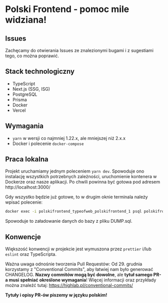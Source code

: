 # Polski Frontend - pomoc mile widziana!

## Issues
Zachęcamy do otwierania Issues ze znalezionymi bugami i z sugestiami tego, co można poprawić.

## Stack technologiczny
- TypeScript
- Next.js (SSG, ISG)
- PostgreSQL
- Prisma
- Docker
- Vercel

## Wymagania
- `yarn` w wersji co najmniej 1.22.x, ale mniejszej niż 2.x.x
- Docker i polecenie `docker-compose`

## Praca lokalna
Projekt uruchamiamy jednym poleceniem `yarn dev`. Spowoduje ono instalację wszystkich potrzebnych zależności, uruchomienie kontenera w Dockerze oraz nasze aplikacji.
Po chwili powinna być gotowa pod adresem http://localhost:3000/

Gdy wszystko będzie już gotowe, to w drugim oknie terminala należy wpisać polecenie:

```bash
docker exec -i polskifrontend_typeofweb_polskifrontend_1 psql polskifrontend -U postgres < DUMP.sql
```

Spowoduje to załadowanie danych do bazy z pliku DUMP.sql.

## Konwencje
Większość konwencji w projekcie jest wymuszona przez `prettier` i/lub `eslint` oraz TypeScripta.

Ważna uwaga odnośnie tworzenia Pull Requestów: Od 29. grudnia korzystamy z "Conventional Commits", aby łatwiej nam było generować CHANGELOG. **Nazwy commitów mogą być dowolne**, ale **tytuł samego PR-a musi spełniać określone wymagania**! Więcej informacji oraz przykłady można znaleźć tutaj: https://highlab.pl/conventional-commits/

**Tytuły i opisy PR-ów piszemy w języku polskim!**
